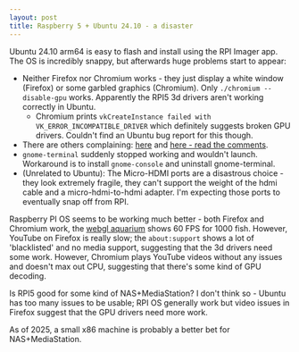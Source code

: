 ```yaml
---
layout: post
title: Raspberry 5 + Ubuntu 24.10 - a disaster
---
```


Ubuntu 24.10 arm64 is easy to flash and install using the RPI Imager app.
The OS is incredibly snappy, but afterwards huge problems start to appear:

- Neither Firefox nor Chromium works - they just display a white window (Firefox)
  or some garbled graphics (Chromium). Only `./chromium --disable-gpu` works.
  Apparently the RPI5 3d drivers aren't working correctly in Ubuntu.
  - Chromium prints `vkCreateInstance failed with VK_ERROR_INCOMPATIBLE_DRIVER` which
    definitely suggests broken GPU drivers. Couldn't find an Ubuntu bug report for this though.
- There are others complaining: [here](https://askubuntu.com/questions/1533833/how-can-ubuntu-24-04-and-24-10-be-certified-with-raspberry-pi5-and-not-work-at-a)
  and [here - read the comments](https://www.omgubuntu.co.uk/2024/05/ubuntu-24-04-raspberry-pi-5).
- `gnome-terminal` suddenly stopped working and wouldn't launch. Workaround is to install `gnome-console` and uninstall
  gnome-terminal.
- (Unrelated to Ubuntu): The Micro-HDMI ports are a disastrous choice - they look extremely fragile,
  they can't support the weight of the hdmi cable and a micro-hdmi-to-hdmi adapter. I'm
  expecting those ports to eventually snap off from RPI.

Raspberry PI OS seems to be working much better - both Firefox and Chromium
work, the [webgl aquarium](http://webglsamples.org/aquarium/aquarium.html)
shows 60 FPS for 1000 fish. However, YouTube on Firefox is really slow; the `about:support`
shows a lot of 'blacklisted' and no media support, suggesting that the 3d drivers
need some work. However, Chromium plays YouTube videos without any issues and doesn't max out
CPU, suggesting that there's some kind of GPU decoding.

Is RPI5 good for some kind of NAS+MediaStation? I don't think so - Ubuntu has too many issues
to be usable; RPI OS generally work but video issues in Firefox suggest that the
GPU drivers need more work.

As of 2025, a small x86 machine is probably a better bet for NAS+MediaStation.
